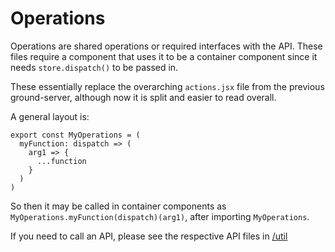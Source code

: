 # Operations

Operations are shared operations or required interfaces with the API. These files require a component that uses it to be a container component since it needs `store.dispatch()` to be passed in.

These essentially replace the overarching `actions.jsx` file from the previous ground-server, although now it is split and easier to read overall.

A general layout is:

```
export const MyOperations = (
  myFunction: dispatch => (
    arg1 => {
      ...function
    }
  )
)
```

So then it may be called in container components as `MyOperations.myFunction(dispatch)(arg1)`, after importing `MyOperations`.

If you need to call an API, please see the respective API files in [/util](../util)
